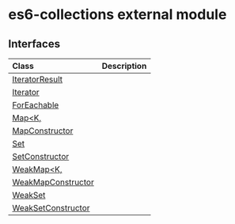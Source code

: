 # es6-collections external module



## Interfaces

| Class	   |  Description |
|:-------------|:---------------|
| [IteratorResult<T>](IteratorResult<T>.md)     |   |
| [Iterator<T>](Iterator<T>.md)     |   |
| [ForEachable<T>](ForEachable<T>.md)     |   |
| [Map<K,](Map<K,.md)     |   |
| [MapConstructor](MapConstructor.md)     |   |
| [Set<T>](Set<T>.md)     |   |
| [SetConstructor](SetConstructor.md)     |   |
| [WeakMap<K,](WeakMap<K,.md)     |   |
| [WeakMapConstructor](WeakMapConstructor.md)     |   |
| [WeakSet<T>](WeakSet<T>.md)     |   |
| [WeakSetConstructor](WeakSetConstructor.md)     |   |




